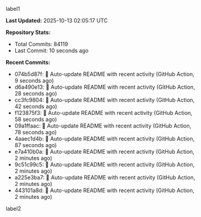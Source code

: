 
label1 
<!-- ACTIVITY_START -->
**Last Updated:** 2025-10-13 02:05:17 UTC

**Repository Stats:**
- Total Commits: 84119
- Last Commit: 10 seconds ago

**Recent Commits:**
- 074b5d87f: 🤖 Auto-update README with recent activity (GitHub Action, 9 seconds ago)
- d6a490e13: 🤖 Auto-update README with recent activity (GitHub Action, 28 seconds ago)
- cc3fc9804: 🤖 Auto-update README with recent activity (GitHub Action, 42 seconds ago)
- f123875f3: 🤖 Auto-update README with recent activity (GitHub Action, 58 seconds ago)
- 09a1ffaac: 🤖 Auto-update README with recent activity (GitHub Action, 78 seconds ago)
- 4aaec1d4b: 🤖 Auto-update README with recent activity (GitHub Action, 87 seconds ago)
- e7a410b0a: 🤖 Auto-update README with recent activity (GitHub Action, 2 minutes ago)
- 9c51c99c5: 🤖 Auto-update README with recent activity (GitHub Action, 2 minutes ago)
- a225e3ba7: 🤖 Auto-update README with recent activity (GitHub Action, 2 minutes ago)
- 443101a8d: 🤖 Auto-update README with recent activity (GitHub Action, 2 minutes ago)
<!-- ACTIVITY_END -->

label2
